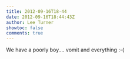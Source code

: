 ```yaml
---
title: 2012-09-16T18-44
date: 2012-09-16T18:44:43Z
author: Lee Turner
showtoc: false
comments: true
---
```


We have a poorly boy…. vomit and everything :-(

